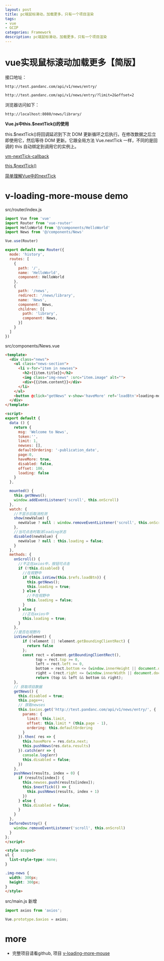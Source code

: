 ```yaml
---
layout: post
title: pc端鼠标滑动，加载更多，只有一个项目渲染
tags:
- vue
- GCIP
categories: Framework
description: pc端鼠标滑动，加载更多，只有一个项目渲染
---
```


# vue实现鼠标滚动加载更多【简版】

接口地址： 

`http://test.pandanc.com/api/v1/news/entry/`

`http://test.pandanc.com/api/v1/news/entry/?limit=2&offset=2`


浏览器访问如下：

`http://localhost:8080/news/library/`


**Vue.js中this.$nextTick()的使用**

this.$nextTick()将回调延迟到下次 DOM 更新循环之后执行。在修改数据之后立即使用它，然后等待 DOM 更新。它跟全局方法 Vue.nextTick 一样，不同的是回调的 this 自动绑定到调用它的实例上。

[vm-nextTick-callback](https://cn.vuejs.org/v2/api/#vm-nextTick-callback)

[this.$nextTick()](https://www.cnblogs.com/jin-zhe/p/9985436.html)

[简单理解Vue中的nextTick](https://www.jianshu.com/p/a7550c0e164f)

# v-loading-more-mouse demo

src/router/index.js

```js
import Vue from 'vue'
import Router from 'vue-router'
import HelloWorld from '@/components/HelloWorld'
import News from '@/components/News'

Vue.use(Router)

export default new Router({
  mode: 'history',
  routes: [
    {
      path: '/',
      name: 'HelloWorld',
      component: HelloWorld
    },
    {
      path: '/news',
      redirect: '/news/library',
      name: 'News',
      component: News,
      children: [{
        path: 'library',
        component: News,
      }]
    }
  ]
})
```

src/components/News.vue

```html
<template>
  <div class="news">
    <ul class="news-section">
      <li v-for="item in newses">
        <h2>{{item.title}}</h2>
        <img class="img-news" :src="item.image" alt="">
        <div>{{item.content}}</div>
      </li>
    </ul>
    <button @click="getNews" v-show='haveMore' ref='loadBtn'>loading-more</button>
  </div>
</template>

<script>
export default {
  data () {
    return {
      msg: 'Welcome to News',
      token:'',
      limit: 1,
      newses: [],
      defaultOrdering: '-publication_date',
      page:0,
      haveMore: true,
      disabled: false,
      offset: 100,
      loading: false
    }
  },

  mounted() {
    this.getNews();
    window.addEventListener('scroll', this.onScroll)
  },
  watch: {
    //不显示后取消检测
    show(newValue) {
      newValue ? null : window.removeEventListener('scroll', this.onScroll)
    },
    //当可点击时取消loading状态
    disabled(newValue) {
      newValue ? null : this.loading = false; 
    }
  },
  methods: {
    onScroll() {
      //不正在axios中，按钮可点击
      if (!this.disabled) {
        //在视野中
        if (this.isView(this.$refs.loadBtn)) {
          this.getNews();
          this.loading = true;
        } else {
          //不在视野中
          this.loading = false;
        }
      } else {
        //正在axios中
        this.loading = true;
      }
    },
    //是否在视野内
    isView(element) {
        if (!element || !element.getBoundingClientRect) {
          return false
        };
        const rect = element.getBoundingClientRect(),
              top = rect.top >= 0,
              left = rect.left >= 0,
              bottom = rect.bottom <= (window.innerHeight || document.documentElement.clientHeight || document.body.clientHeight) + this.offset,
              right = (rect.right <= (window.innerWidth || document.documentElement.clientWidth || document.body.clientWidth) + this.offset);
              return (top && left && bottom && right);
    },
    // 获取项目数据
    getNews() {
      this.disabled = true;
      this.page++;
      // 获取newses
      this.$axios.get('http://test.pandanc.com/api/v1/news/entry/', {
        params: {
          limit: this.limit,
          offset: this.limit * (this.page - 1),
          ordering: this.defaultOrdering
        }
      }).then( res => {
        this.haveMore = res.data.next;
        this.pushNews(res.data.results)
      }).catch(err => {
        console.log(err)
        this.disabled = false;
      })
    },
    pushNews(results, index = 0) {
      if (results[index]) {
        this.newses.push(results[index]);
        this.$nextTick(() => {
          this.pushNews(results, index + 1)
        })
      } else {
        this.disabled = false;
      }
    }
  },
  beforeDestroy() {
    window.removeEventListener('scroll', this.onScroll)
  }
};
</script>

<style scoped>
ul {
  list-style-type: none;
}

.img-news {
  width: 300px;
  height: 300px;
}
</style>
```

src/main.js 新增

```js
import axios from 'axios';

Vue.prototype.$axios = axios;
```

# more

- 完整项目请看github, 项目 [v-loading-more-mouse](https://github.com/pengyouyi/Framework_test/tree/master/vue-test/vue-practical-components/v-loading-more-mouse)

